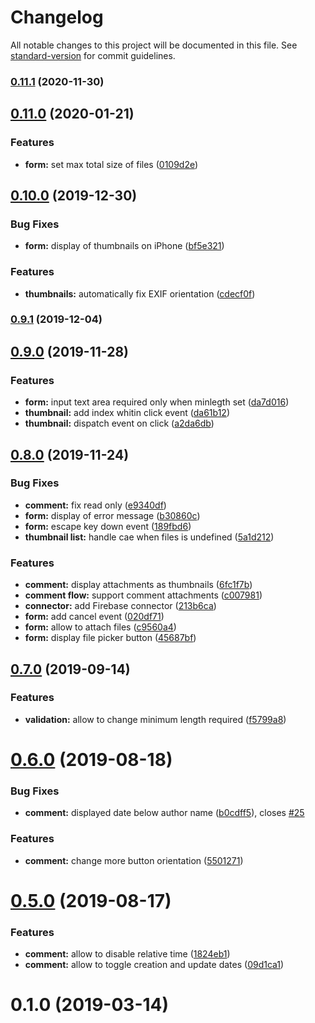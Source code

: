 # Changelog

All notable changes to this project will be documented in this file. See [standard-version](https://github.com/conventional-changelog/standard-version) for commit guidelines.

### [0.11.1](https://github.com/Hostabee/hostabee-comment-flow/compare/v0.11.0...v0.11.1) (2020-11-30)

## [0.11.0](https://github.com/Hostabee/hostabee-comment-flow/compare/v0.10.0...v0.11.0) (2020-01-21)


### Features

* **form:** set max total size of files ([0109d2e](https://github.com/Hostabee/hostabee-comment-flow/commit/0109d2e))

## [0.10.0](https://github.com/Hostabee/hostabee-comment-flow/compare/v0.9.1...v0.10.0) (2019-12-30)


### Bug Fixes

* **form:** display of thumbnails on iPhone ([bf5e321](https://github.com/Hostabee/hostabee-comment-flow/commit/bf5e321))


### Features

* **thumbnails:** automatically fix EXIF orientation ([cdecf0f](https://github.com/Hostabee/hostabee-comment-flow/commit/cdecf0f))

### [0.9.1](https://github.com/Hostabee/hostabee-comment-flow/compare/v0.9.0...v0.9.1) (2019-12-04)

## [0.9.0](https://github.com/Hostabee/hostabee-comment-flow/compare/v0.8.0...v0.9.0) (2019-11-28)


### Features

* **form:** input text area required only when minlegth set ([da7d016](https://github.com/Hostabee/hostabee-comment-flow/commit/da7d016))
* **thumbnail:** add index whitin click event ([da61b12](https://github.com/Hostabee/hostabee-comment-flow/commit/da61b12))
* **thumbnail:** dispatch event on click ([a2da6db](https://github.com/Hostabee/hostabee-comment-flow/commit/a2da6db))

## [0.8.0](https://github.com/Hostabee/hostabee-comment-flow/compare/v0.7.0...v0.8.0) (2019-11-24)


### Bug Fixes

* **comment:** fix read only ([e9340df](https://github.com/Hostabee/hostabee-comment-flow/commit/e9340df))
* **form:** display of error message ([b30860c](https://github.com/Hostabee/hostabee-comment-flow/commit/b30860c))
* **form:** escape key down event ([189fbd6](https://github.com/Hostabee/hostabee-comment-flow/commit/189fbd6))
* **thumbnail list:** handle cae when files is undefined ([5a1d212](https://github.com/Hostabee/hostabee-comment-flow/commit/5a1d212))


### Features

* **comment:** display attachments as thumbnails ([6fc1f7b](https://github.com/Hostabee/hostabee-comment-flow/commit/6fc1f7b))
* **comment flow:** support comment attachments ([c007981](https://github.com/Hostabee/hostabee-comment-flow/commit/c007981))
* **connector:** add Firebase connector ([213b6ca](https://github.com/Hostabee/hostabee-comment-flow/commit/213b6ca))
* **form:** add cancel event ([020df71](https://github.com/Hostabee/hostabee-comment-flow/commit/020df71))
* **form:** allow to attach files ([c9560a4](https://github.com/Hostabee/hostabee-comment-flow/commit/c9560a4))
* **form:** display file picker button ([45687bf](https://github.com/Hostabee/hostabee-comment-flow/commit/45687bf))

## [0.7.0](https://github.com/Hostabee/hostabee-comment-flow/compare/v0.6.0...v0.7.0) (2019-09-14)


### Features

* **validation:** allow to change minimum length required ([f5799a8](https://github.com/Hostabee/hostabee-comment-flow/commit/f5799a8))

<a name="0.6.0"></a>
# [0.6.0](https://github.com/Hostabee/hostabee-comment-flow/compare/v0.5.0...v0.6.0) (2019-08-18)


### Bug Fixes

* **comment:** displayed date below author name ([b0cdff5](https://github.com/Hostabee/hostabee-comment-flow/commit/b0cdff5)), closes [#25](https://github.com/Hostabee/hostabee-comment-flow/issues/25)


### Features

* **comment:** change more button orientation ([5501271](https://github.com/Hostabee/hostabee-comment-flow/commit/5501271))



<a name="0.5.0"></a>
# [0.5.0](https://github.com/Hostabee/hostabee-comment-flow/compare/v0.4.1...v0.5.0) (2019-08-17)


### Features

* **comment:** allow to disable relative time ([1824eb1](https://github.com/Hostabee/hostabee-comment-flow/commit/1824eb1))
* **comment:** allow to toggle creation and update dates ([09d1ca1](https://github.com/Hostabee/hostabee-comment-flow/commit/09d1ca1))



<a name="0.1.0"></a>
# 0.1.0 (2019-03-14)
